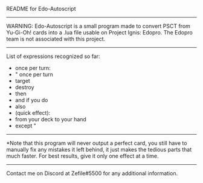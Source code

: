 README for Edo-Autoscript
_________________________

WARNING:
Edo-Autoscript is a small program made to convert PSCT from Yu-Gi-Oh!
cards into a .lua file usable on Project Ignis: Edopro. The Edopro team
is not associated with this project.
_________________________


List of expressions recognized so far:

- once per turn:
- " once per turn
- target 
- destroy 
- then
- and if you do
- also
- (quick effect):
- from your deck to your hand
- except "
_____________________________________


*Note that this program will never output a perfect card, you still
have to manually fix any mistakes it left behind, it just makes
the tedious parts that much faster. For best results, give it only
one effect at a time.
_____________________________________


Contact me on Discord at Zefile#5500 for any additional information.
